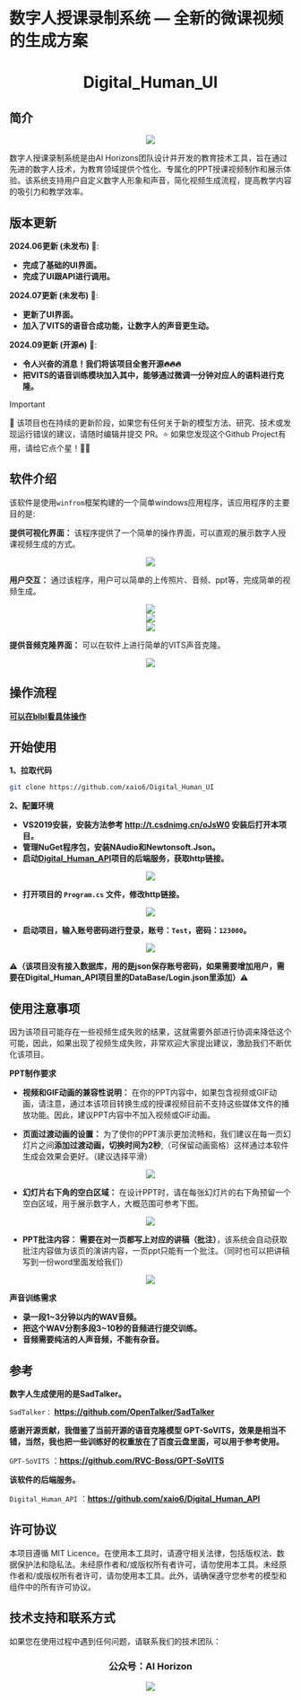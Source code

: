  # 数字人授课录制系统 — 全新的微课视频的生成方案

<h1 align="center">Digital_Human_UI</h1>

## 简介
<div align="center">
<img src="docs/11.jpg"/><br>
</div>

数字人授课录制系统是由AI Horizons团队设计并开发的教育技术工具，旨在通过先进的数字人技术，为教育领域提供个性化、专属化的PPT授课视频制作和展示体验。该系统支持用户自定义数字人形象和声音，简化视频生成流程，提高教学内容的吸引力和教学效率。

## 版本更新

**2024.06更新 (未发布)** 📆: 
- **完成了基础的UI界面。**
- **完成了UI跟API进行调用。**

**2024.07更新 (未发布)** 📆: 
- **更新了UI界面。**
- **加入了VITS的语音合成功能，让数字人的声音更生动。**

**2024.09更新 (开源🔥)** 📆: 
- **令人兴奋的消息！我们将该项目全套开源🔥🔥🔥**
- **把VITS的语音训练模块加入其中，能够通过微调一分钟对应人的语料进行克隆。**

> [!IMPORTANT]
>
> 🔆 该项目也在持续的更新阶段，如果您有任何关于新的模型方法、研究、技术或发现运行错误的建议，请随时编辑并提交 PR。⭐ 如果您发现这个Github Project有用，请给它点个星！🤩🤩


## 软件介绍

该软件是使用`winfrom`框架构建的一个简单windows应用程序，该应用程序的主要目的是:

**提供可视化界面：**
该程序提供了一个简单的操作界面，可以直观的展示数字人授课视频生成的方式。

 <div align="center">
 <img src="docs/1.png"/><br>
 </div>


 **用户交互：**
 通过该程序，用户可以简单的上传照片、音频、ppt等，完成简单的视频生成。

 <div align="center">
 <img src="docs/2.png"/><br>
 </div>

  <div align="center">
 <img src="docs/3.png"/><br>
 </div>

  <div align="center">
 <img src="docs/4.png"/><br>
 </div>

 **提供音频克隆界面：**
可以在软件上进行简单的VITS声音克隆。

  <div align="center">
 <img src="docs/5.png"/><br>
 </div>

## 操作流程 

[**可以在blbl看具体操作**]()

## 开始使用

 **1、拉取代码**
   ```bash
   git clone https://github.com/xaio6/Digital_Human_UI
   ```


**2、配置环境**
- **VS2019安装，安装方法参考 http://t.csdnimg.cn/oJsW0 安装后打开本项目。**
- **管理NuGet程序包，安装NAudio和Newtonsoft.Json。**
- **启动[Digital_Human_API](https://github.com/xaio6/Digital_Human_API)项目的后端服务，获取http链接。**

<div align="center">
 <img src="docs/7.png"/><br>
 </div>

- **打开项目的 `Program.cs` 文件，修改http链接。**

<div align="center">
 <img src="docs/8.png"/><br>
 </div>

 - **启动项目，输入账号密码进行登录，账号：`Test`，密码：`123000`。**

 <div align="center">
 <img src="docs/6.png"/><br>
 </div>

 **⚠️（该项目没有接入数据库，用的是json保存账号密码，如果需要增加用户，需要在Digital_Human_API项目里的DataBase/Login.json里添加）⚠️**

## 使用注意事项

 因为该项目可能存在一些视频生成失败的结果，这就需要外部进行协调来降低这个可能，因此，如果出现了视频生成失败，非常欢迎大家提出建议，激励我们不断优化该项目。

**PPT制作要求**
 - **视频和GIF动画的兼容性说明：**
 在你的PPT内容中，如果包含视频或GIF动画，请注意，通过本该项目转换生成的授课视频目前不支持这些媒体文件的播放功能。因此，建议PPT内容中不加入视频或GIF动画。

 - **页面过渡动画的设置：**
 为了使你的PPT演示更加流畅和，我们建议在每一页幻灯片之间**添加过渡动画，切换时间为2秒**,（可保留动画窗格）这样通过本软件生成会效果会更好。（建议选择平滑）

 <div align="center">
 <img src="docs/9.png"/><br>
 </div>

 - **幻灯片右下角的空白区域：**
 在设计PPT时，请在每张幻灯片的右下角预留一个空白区域，用于展示数字人，大概范围可参考下图。

 <div align="center">
 <img src="docs/image2.png"/><br>
 </div>

 - **PPT批注内容：**
  **需要在对一页都写上对应的讲稿（批注）**，该系统会自动获取批注内容做为该页的演讲内容，一页ppt只能有一个批注。（同时也可以把讲稿写到一份word里面发给我们）

 <div align="center">
 <img src="docs/image3.png"/><br>
 </div>

**声音训练需求**

 - **录一段1~3分钟以内的WAV音频。**
 - **把这个WAV分割多段3~10秒的音频进行提交训练。**
 - **音频需要纯洁的人声音频，不能有杂音。**

 ## 参考

**数字人生成使用的是SadTalker。**

`SadTalker：` **https://github.com/OpenTalker/SadTalker**

**感谢开源贡献，我借鉴了当前开源的语音克隆模型 GPT-SoVITS，效果是相当不错，当然，我也把一些训练好的权重放在了百度云盘里面，可以用于参考使用。**

`GPT-SoVITS` ：**https://github.com/RVC-Boss/GPT-SoVITS**

**该软件的后端服务。**

`Digital_Human_API` ：**https://github.com/xaio6/Digital_Human_API**

## 许可协议
本项目遵循 MIT Licence。在使用本工具时，请遵守相关法律，包括版权法、数据保护法和隐私法。未经原作者和/或版权所有者许可，请勿使用本工具。未经原作者和/或版权所有者许可，请勿使用本工具。此外，请确保遵守您参考的模型和组件中的所有许可协议。

## 技术支持和联系方式
如果您在使用过程中遇到任何问题，请联系我们的技术团队：
<div align="center">
<h3>公众号：AI Horizon</h3>
<img src="docs/10.png">
</div>
